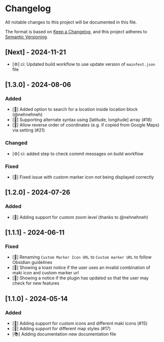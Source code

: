 # Changelog

All notable changes to this project will be documented in this file.

The format is based on [Keep a Changelog](https://keepachangelog.com/en/1.0.0/),
and this project adheres to [Semantic Versioning](https://semver.org/spec/v2.0.0.html).

## [Next] - 2024-11-21

-   [⚙️] ci: Updated build workflow to use update version of `mainfest.json` file

## [1.3.0] - 2024-08-06

### Added

-   [🚀] Added option to search for a location inside location block (@nehnehneh)
-   [🚀] Supporting alternate syntax using [latitude, longitude] array (#18)
-   [🚀] Allow reverse order of coordinates (e.g. if copied from Google Maps) via setting (#21)

### Changed

-   [⚙️] ci: added step to check commit messages on build workflow

### Fixed

-   [🐛] Fixed issue with custom marker icon not being displayed correctly

## [1.2.0] - 2024-07-26

### Added

-   [🚀] Adding support for custom zoom level (thanks to @nehnehneh)

## [1.1.1] - 2024-06-11

### Fixed

-   [💎] Renaming `Custom Marker Icon URL` to `Custom marker URL` to follow Obsidian guidelines
-   [💎] Showing a toast notice if the user uses an invalid combination of maki icon and custom marker url
-   [💎] Showing a notice if the plugin has updated so that the user may check for new features

## [1.1.0] - 2024-05-14

### Added

-   [🚀] Adding support for custom icons and different maki icons (#15)
-   [🚀] Adding support for different map styles (#17)
-   [📚] Adding documentation new documentation file
